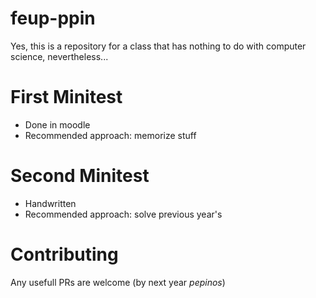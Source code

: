 # feup-ppin
Yes, this is a repository for a class that has nothing to do with computer science, nevertheless...



# First Minitest
 * Done in moodle
 * Recommended approach: memorize stuff
 
# Second Minitest
 * Handwritten
 * Recommended approach: solve previous year's
 

# Contributing
Any usefull PRs are welcome (by next year _pepinos_)
